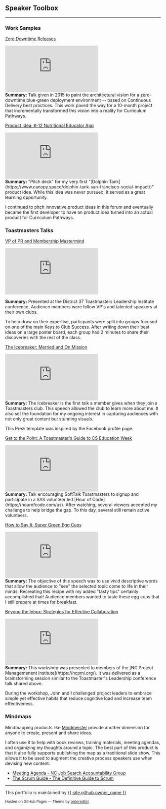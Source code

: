 ## Speaker Toolbox
---
### Work Samples

[Zero Downtime Releases](https://prezi.com/view/gZxZLNHcEPn5X673gAOK)
<div class="resp-container">
    <iframe class="resp-iframe" src="https://prezi.com/view/gZxZLNHcEPn5X673gAOK/embed/" frameborder="0" webkitallowfullscreen="" mozallowfullscreen="" allowfullscreen="" allow="autoplay; fullscreen"></iframe>
</div>    
<b>Summary:</b> Talk given in 2015 to paint the architectural vision for a zero-downtime blue-green deployment environment -- based on Continuous Delivery best practices.  This work paved the way for a 10-month project that incrementally transformed this vision into a reality for Curriculum Pathways.

[Product Idea: K-12 Nutritional Educator App](https://prezi.com/view/wJoe93i6YYT8nvfwzDdC)
<div class="resp-container">
    <iframe class="resp-iframe" src="https://prezi.com/view/wJoe93i6YYT8nvfwzDdC/embed/" frameborder="0" webkitallowfullscreen="" mozallowfullscreen="" allowfullscreen="" allow="autoplay; fullscreen"></iframe>
</div>    
<b>Summary:</b> "Pitch deck" for my very first "[Dolphin Tank](https://www.canopy.space/dolphin-tank-san-francisco-social-impact/)" product idea.  While this idea was never pursued, it served as a great learning opportunity.  

I continued to pitch innovative product ideas in this forum and eventually became the first developer to have an product idea turned into an actual product for Curriculum Pathways.

### Toastmasters Talks 

[VP of PR and Membership Mastermind](https://prezi.com/view/VYnm1VGBdwLjTVj5RwM0)
<div class="resp-container">
    <iframe class="resp-iframe" src="https://prezi.com/view/VYnm1VGBdwLjTVj5RwM0/embed" frameborder="0" webkitallowfullscreen="" mozallowfullscreen="" allowfullscreen="" allow="autoplay; fullscreen"></iframe>
</div>    

<b>Summary:</b> Presented at the District 37 Toastmasters Leadership Institute conference.  Audience members were fellow VP's and talented speakers at their own clubs. 

To help draw on their expertise, particpants were split into groups focused on one of the main Keys to Club Success. After writing down their best ideas on a large poster board, each group had 2 minutes to share their discoveries with the rest of the class. 

[The Icebreaker: Married and On Mission](https://prezi.com/view/Y3v5PLSmfUrcStZXNj0w/)
<div class="resp-container">
    <iframe class="resp-iframe" src="https://prezi.com/view/Y3v5PLSmfUrcStZXNj0w/embed/" frameborder="0" webkitallowfullscreen="" mozallowfullscreen="" allowfullscreen="" allow="autoplay; fullscreen"></iframe>
</div>    
<b>Summary:</b> The Icebreaker is the first talk a member gives when they join a Toastmasters club. This speech allowed the club to learn more about me. It also set the foundation for my ongoing interest in capturing audiences with not only great content but stunning visuals.

This Prezi template was inspired by the Facebook profile page.

[Get to the Point: A Toastmaster's Guide to CS Education Week](https://prezi.com/view/EmmZDR34hx3wvkWTvTHJ/)
<div class="resp-container">
    <iframe class="resp-iframe" src="https://prezi.com/view/EmmZDR34hx3wvkWTvTHJ/embed/" frameborder="0" webkitallowfullscreen="" mozallowfullscreen="" allowfullscreen="" allow="autoplay; fullscreen"></iframe>
</div>  
<b>Summary:</b> Talk encouraging SoftTalk Toastmasters to signup and participate in a SAS volunteer led [Hour of Code](https://hourofcode.com/us).  After watching, several viewers accepted my challenge to help bridge the gap. To this day, several still remain active volunteers.

[How to Say It: Super Green Egg Cups](https://prezi.com/view/FlFa7QiHCkqoku3xkWUf)
<div class="resp-container">
    <iframe class="resp-iframe" src="https://prezi.com/view/FlFa7QiHCkqoku3xkWUf/embed/" frameborder="0" webkitallowfullscreen="" mozallowfullscreen="" allowfullscreen="" allow="autoplay; fullscreen"></iframe>
</div>  
<b>Summary:</b> The objective of this speech was to use vivid descriptive words that allow the audience to "see" the selected topic come to life in their minds. Recreating this recipe with my added "tasty tips" certainly accomplished that! Audience members wanted to taste these egg cups that I still prepare at times for breakfast.

[Beyond the Inbox: Strategies for Effective Collaboration](https://prezi.com/view/F6KQYjJfTUaPwZLPzcor)
<div class="resp-container">
    <iframe class="resp-iframe" src="https://prezi.com/view/F6KQYjJfTUaPwZLPzcor/embed/" frameborder="0" webkitallowfullscreen="" mozallowfullscreen="" allowfullscreen="" allow="autoplay; fullscreen"></iframe>
</div>  
<b>Summary:</b> This workshop was presented to members of the [NC Project Managemenent Institute](https://ncpmi.org/). It was delivered as a brainstorming session similar to the Toastmaster's Leadership conference talk shared above.  

During the workshop, John and I challenged project leaders to embrace simple yet effective habits that reduce cognitive load and increase team effectiveness.

### Mindmaps
Mindmapping products like [Mindmeister](https://mindmeister.com) provide another dimension for anyone to create, present and share ideas.  

I often use it to help with book reviews, training materials, meeting agendas, and organizing my thoughts around a topic.  The best part of this product is that it also fully supports publishing the map as a traditional slide show. This allows it to be used to augment the creative process speakers use when devising new content.

* [Meeting Agenda - NC Job Search Accountability Group](https://mm.tt/1744929372?t=RvAeFzBOWe)
* [The Scrum Guide - The Definitive Guide to Scrum](https://www.mindmeister.com/1762526660/the-scrum-guide-the-definitive-guide-to-scrum-the-rules-of-the-game)

---
<p>This portfolio is maintained by <a href="{{ site.github.owner_url }}">{{ site.github.owner_name }}</a></p>
<p><small>Hosted on GitHub Pages &mdash; Theme by <a href="https://github.com/orderedlist">orderedlist</a></small></p>

